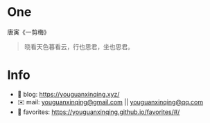 
# One 
 
  
唐寅《一剪梅》 
 
>晓看天色暮看云，行也思君，坐也思君。        
 

# Info

- 📝 blog: https://youguanxinqing.xyz/
- ✉️  mail: youguanxinqing@gmail.com || youguanxinqing@qq.com
- 📙 favorites: https://youguanxinqing.github.io/favorites/#/
